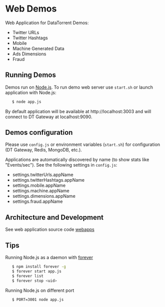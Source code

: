 Web Demos
===============

Web Application for DataTorrent Demos:
- Twitter URLs
- Twitter Hashtags
- Mobile
- Machine Generated Data
- Ads Dimensions
- Fraud

## Running Demos
 Demos run on [Node.js](http://nodejs.org/).
 To run demo web server use ```start.sh``` or launch application with Node.js:

 ``` bash
    $ node app.js
 ```

 By default application will be available at http://localhost:3003 and will connect to DT Gateway at localhost:9090.

## Demos configuration
 Please use ```config.js``` or environment variables (```start.sh```) for configuration (DT Gateway, Redis, MongoDB, etc.).

 Applications are automatically discovered by name (to show stats like "Events/sec"). See the following settings in ```config.js```:
 - settings.twitterUrls.appName
 - settings.twitterHashtags.appName
 - settings.mobile.appName
 - settings.machine.appName
 - settings.dimensions.appName
 - settings.fraud.appName

## Architecture and Development

See web application source code  [webapps](https://github.com/DataTorrent/Malhar/tree/master/webapps)

## Tips

 Running Node.js as a daemon with [forever](https://github.com/nodejitsu/forever)

 ``` bash
    $ npm install forever -g
    $ forever start app.js
    $ forever list
    $ forever stop <uid>
 ```

 Running Node.js on different port

 ``` bash
    $ PORT=3001 node app.js
 ```